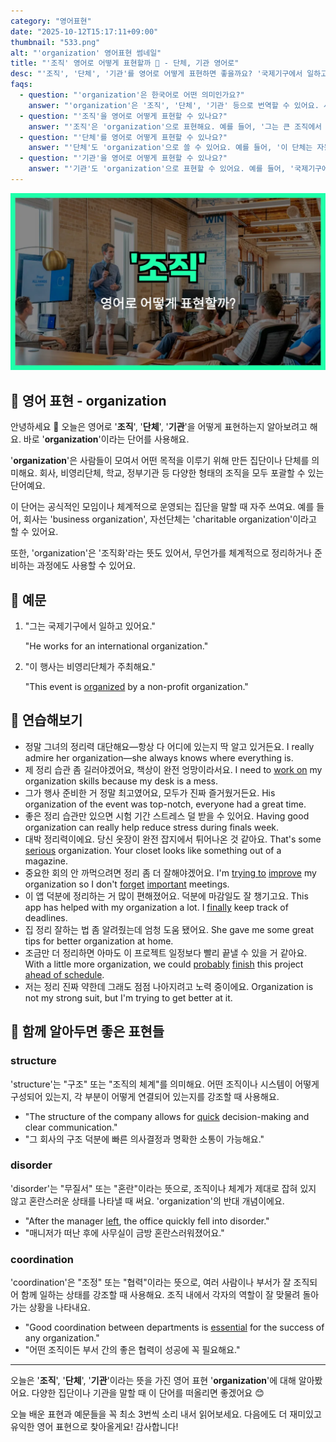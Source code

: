 ```yaml
---
category: "영어표현"
date: "2025-10-12T15:17:11+09:00"
thumbnail: "533.png"
alt: "'organization' 영어표현 썸네일"
title: "'조직' 영어로 어떻게 표현할까 🏢 - 단체, 기관 영어로"
desc: "'조직', '단체', '기관'를 영어로 어떻게 표현하면 좋을까요? '국제기구에서 일하고 싶어요.', '이 단체는 자원봉사를 해요.' 등을 영어로 표현하는 법을 배워봅시다. 다양한 예문을 통해서 연습하고 본인의 표현으로 만들어 보세요."
faqs: 
  - question: "'organization'은 한국어로 어떤 의미인가요?"
    answer: "'organization'은 '조직', '단체', '기관' 등으로 번역할 수 있어요. 사람들이 어떤 목적을 위해 모여서 만든 집단이나 구조를 말해요."
  - question: "'조직'을 영어로 어떻게 표현할 수 있나요?"
    answer: "'조직'은 'organization'으로 표현해요. 예를 들어, '그는 큰 조직에서 일해요.'는 'He works in a big organization.'이라고 해요."
  - question: "'단체'를 영어로 어떻게 표현할 수 있나요?"
    answer: "'단체'도 'organization'으로 쓸 수 있어요. 예를 들어, '이 단체는 자원봉사를 해요.'는 'This organization does volunteer work.'라고 말해요."
  - question: "'기관'을 영어로 어떻게 표현할 수 있나요?"
    answer: "'기관'도 'organization'으로 표현할 수 있어요. 예를 들어, '국제기구에서 일하고 싶어요.'는 'I want to work at an international organization.'이라고 해요."
---
```


!['organization' 영어표현](./533.png)

## 🌟 영어 표현 - organization

안녕하세요 👋 오늘은 영어로 '**조직**', '**단체**', '**기관**'을 어떻게 표현하는지 알아보려고 해요. 바로 '**organization**'이라는 단어를 사용해요.

'**organization**'은 사람들이 모여서 어떤 목적을 이루기 위해 만든 집단이나 단체를 의미해요. 회사, 비영리단체, 학교, 정부기관 등 다양한 형태의 조직을 모두 포괄할 수 있는 단어예요.

이 단어는 공식적인 모임이나 체계적으로 운영되는 집단을 말할 때 자주 쓰여요. 예를 들어, 회사는 'business organization', 자선단체는 'charitable organization'이라고 할 수 있어요.

또한, 'organization'은 '조직화'라는 뜻도 있어서, 무언가를 체계적으로 정리하거나 준비하는 과정에도 사용할 수 있어요.

## 📖 예문

1. "그는 국제기구에서 일하고 있어요."

   "He works for an international organization."

2. "이 행사는 비영리단체가 주최해요."

   "This event is [organized](/blog/in-english/355.organize/) by a non-profit organization."



## 💬 연습해보기

<ul data-interactive-list>

  <li data-interactive-item>
    <span data-toggler>정말 그녀의 정리력 대단해요—항상 다 어디에 있는지 딱 알고 있거든요.</span>
    <span data-answer>I really admire her organization—she always knows where everything is.</span>
  </li>

  <li data-interactive-item>
    <span data-toggler>제 정리 습관 좀 길러야겠어요, 책상이 완전 엉망이라서요.</span>
    <span data-answer>I need to <a href="/blog/in-english/370.work-on/">work on</a> my organization skills because my desk is a mess.</span>
  </li>

  <li data-interactive-item>
    <span data-toggler>그가 행사 준비한 거 정말 최고였어요, 모두가 진짜 즐거웠거든요.</span>
    <span data-answer>His organization of the event was top-notch, everyone had a great time.</span>
  </li>

  <li data-interactive-item>
    <span data-toggler>좋은 정리 습관만 있으면 시험 기간 스트레스 덜 받을 수 있어요.</span>
    <span data-answer>Having good organization can really help reduce stress during finals week.</span>
  </li>

  <li data-interactive-item>
    <span data-toggler>대박 정리력이에요. 당신 옷장이 완전 잡지에서 튀어나온 것 같아요.</span>
    <span data-answer>That's some <a href="/blog/in-english/146.serious/">serious</a> organization. Your closet looks like something out of a magazine.</span>
  </li>

  <li data-interactive-item>
    <span data-toggler>중요한 회의 안 까먹으려면 정리 좀 더 잘해야겠어요.</span>
    <span data-answer>I'm <a href="/blog/in-english/117.try-to/">trying to</a> <a href="/blog/in-english/394.improve/">improve</a> my organization so I don't <a href="/blog/in-english/023.forget/">forget</a> <a href="/blog/in-english/318.important/">important</a> meetings.</span>
  </li>

  <li data-interactive-item>
    <span data-toggler>이 앱 덕분에 정리하는 거 많이 편해졌어요. 덕분에 마감일도 잘 챙기고요.</span>
    <span data-answer>This app has helped with my organization a lot. I <a href="/blog/in-english/182.finally/">finally</a> keep track of deadlines.</span>
  </li>

  <li data-interactive-item>
    <span data-toggler>집 정리 잘하는 법 좀 알려줬는데 엄청 도움 됐어요.</span>
    <span data-answer>She gave me some great tips for better organization at home.</span>
  </li>

  <li data-interactive-item>
    <span data-toggler>조금만 더 정리하면 아마도 이 프로젝트 일정보다 빨리 끝낼 수 있을 거 같아요.</span>
    <span data-answer>With a little more organization, we could <a href="/blog/in-english/281.probably/">probably</a> <a href="/blog/in-english/295.finish/">finish</a> this project <a href="/blog/in-english/305.ahead-of-schedule/">ahead of schedule</a>.</span>
  </li>

  <li data-interactive-item>
    <span data-toggler>저는 정리 진짜 약한데 그래도 점점 나아지려고 노력 중이에요.</span>
    <span data-answer>Organization is not my strong suit, but I'm trying to get better at it.</span>
  </li>

</ul>

## 🤝 함께 알아두면 좋은 표현들

### structure

'structure'는 "구조" 또는 "조직의 체계"를 의미해요. 어떤 조직이나 시스템이 어떻게 구성되어 있는지, 각 부분이 어떻게 연결되어 있는지를 강조할 때 사용해요.

- "The structure of the company allows for [quick](/blog/in-english/439.quick/) decision-making and clear communication."
- "그 회사의 구조 덕분에 빠른 의사결정과 명확한 소통이 가능해요."

### disorder

'disorder'는 "무질서" 또는 "혼란"이라는 뜻으로, 조직이나 체계가 제대로 잡혀 있지 않고 혼란스러운 상태를 나타낼 때 써요. 'organization'의 반대 개념이에요.

- "After the manager [left](/blog/in-english/402.leave/), the office quickly fell into disorder."
- "매니저가 떠난 후에 사무실이 금방 혼란스러워졌어요."

### coordination

'coordination'은 "조정" 또는 "협력"이라는 뜻으로, 여러 사람이나 부서가 잘 조직되어 함께 일하는 상태를 강조할 때 사용해요. 조직 내에서 각자의 역할이 잘 맞물려 돌아가는 상황을 나타내요.

- "Good coordination between departments is [essential](/blog/in-english/446.essential/) for the success of any organization."
- "어떤 조직이든 부서 간의 좋은 협력이 성공에 꼭 필요해요."

---

오늘은 '**조직**', '**단체**', '**기관**'이라는 뜻을 가진 영어 표현 '**organization**'에 대해 알아봤어요. 다양한 집단이나 기관을 말할 때 이 단어를 떠올리면 좋겠어요 😊

오늘 배운 표현과 예문들을 꼭 최소 3번씩 소리 내서 읽어보세요. 다음에도 더 재미있고 유익한 영어 표현으로 찾아올게요! 감사합니다!

